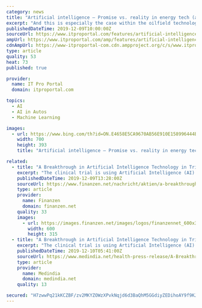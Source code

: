 ```yaml
---
category: news
title: "Artificial intelligence – Promise vs. reality in energy tech (an oilfield perspective)"
excerpt: "And this is especially the case within the oilfield technology industry: As a short historical background on AI’s components, machine learning was introduced relatively early, when Frank Rosenblatt introduced the first artificial neural network ... known example of AI in use today is the self-driving vehicle. It’s a widely used reference ..."
publishedDateTime: 2019-12-09T10:00:00Z
sourceUrl: https://www.itproportal.com/features/artificial-intelligence-promise-vs-reality-in-energy-tech-an-oilfield-perspective/
ampUrl: https://www.itproportal.com/amp/features/artificial-intelligence-promise-vs-reality-in-energy-tech-an-oilfield-perspective/
cdnAmpUrl: https://www-itproportal-com.cdn.ampproject.org/c/s/www.itproportal.com/amp/features/artificial-intelligence-promise-vs-reality-in-energy-tech-an-oilfield-perspective/
type: article
quality: 53
heat: 73
published: true

provider:
  name: IT Pro Portal
  domain: itproportal.com

topics:
  - AI
  - AI in Autos
  - Machine Learning

images:
  - url: https://www.bing.com/th?id=ON.E4658E5CA9670AB56E910E158996444B
    width: 700
    height: 393
    title: "Artificial intelligence – Promise vs. reality in energy tech (an oilfield perspective)"

related:
  - title: "A Breakthrough in Artificial Intelligence Technology in Trial for Detecting Polyps"
    excerpt: "The clinical trial is using Artificial Intelligence (AI) specifically designed for the colon to assist ... as well as for identifying existing colorectal cancers early - which can improve survival. AMSURG, an Envision Healthcare Solution and partner with Raleigh Endoscopy Center, performs nearly 1 million colonoscopies a year and is committed ..."
    publishedDateTime: 2019-12-09T13:28:00Z
    sourceUrl: https://www.finanzen.net/nachricht/aktien/a-breakthrough-in-artificial-intelligence-technology-in-trial-for-detecting-polyps-8304373
    type: article
    provider:
      name: Finanzen
      domain: finanzen.net
    quality: 33
    images:
      - url: https://images.finanzen.net/images/logos/finanzennet_600x315.jpg
        width: 600
        height: 315
  - title: "A Breakthrough in Artificial Intelligence Technology in Trial for Detecting Polyps"
    excerpt: "The clinical trial is using Artificial Intelligence (AI) specifically designed for the colon to assist ... as well as for identifying existing colorectal cancers early - which can improve survival. AMSURG, an Envision Healthcare Solution and partner with Raleigh Endoscopy Center, performs nearly 1 million colonoscopies a year and is committed ..."
    publishedDateTime: 2019-12-10T05:41:00Z
    sourceUrl: https://www.medindia.net/health-press-release/A-Breakthrough-in-Artificial-Intelligence-Technology-in-Trial-for-Detecting-Polyps-443162-1.htm
    type: article
    provider:
      name: Medindia
      domain: medindia.net
    quality: 13

secured: "H7zwwPq21kKCZBF/zv2MKYZOWzXPvkNqjd6d3BaQhM5GGdiyZEDihoAY9f9KJW/aqL+5CMwTGih3IMcYTLbDYexXKMDqU1xZ9mVWGqq1BvfDOjsDQnym/Q3V7QcDJWqIsxlYYNJbHETKKRWmPElag2uQgut3tGtwa5nZbs7UJCl1yWqvulS6Ces66n5+4Bhe8brm+mnh4IDqR8WC7nzCoKguCr2KTWhRiJQ3QE0Ba0G8AmG6S3KGa4QFiBmNVzlhQbimNgHoe6KREmiKlBEaqw==;xnBXpDo6kW8auFsFDNoVNw=="
---
```


